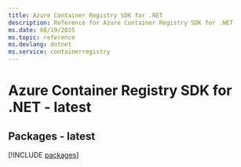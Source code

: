 ```yaml
---
title: Azure Container Registry SDK for .NET
description: Reference for Azure Container Registry SDK for .NET
ms.date: 08/19/2025
ms.topic: reference
ms.devlang: dotnet
ms.service: containerregistry
---
```

# Azure Container Registry SDK for .NET - latest
## Packages - latest
[!INCLUDE [packages](container-registry-index.md)]